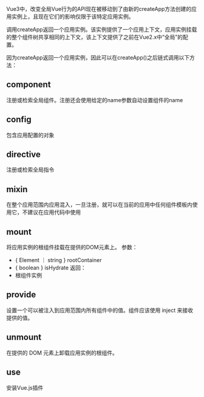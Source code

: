 Vue3中，改变全局Vue行为的API现在被移动到了由新的createApp方法创建的应用实例上，且现在它们的影响仅限于该特定应用实例。

调用createApp返回一个应用实例。该实例提供了一个应用上下文，应用实例挂载的整个组件树共享相同的上下文，该上下文提供了之前在Vue2.x中“全局”的配置。

因为createApp返回一个应用实例，因此可以在createApp()之后链式调用以下方法：

## component
注册或检索全局组件。注册还会使用给定的name参数自动设置组件的name
## config
包含应用配置的对象
## directive
注册或检索全局指令
## mixin
在整个应用范围内应用混入，一旦注册，就可以在当前的应用中任何组件模板内使用它，不建议在应用代码中使用
## mount
将应用实例的根组件挂载在提供的DOM元素上。
参数：
- { Element ｜ string } rootContainer
- { boolean } isHydrate
返回：
- 根组件实例
## provide
设置一个可以被注入到应用范围内所有组件中的值。组件应该使用 inject 来接收提供的值。
## unmount
在提供的 DOM 元素上卸载应用实例的根组件。
## use
安装Vue.js插件
